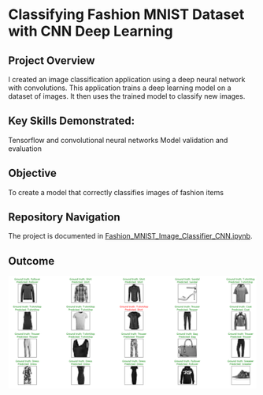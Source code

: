 # Classifying Fashion MNIST Dataset with CNN Deep Learning

## Project Overview
I created an image classification application using a deep neural network with convolutions. This application trains a deep learning model on a dataset of images. It then uses the trained model to classify new images.

## Key Skills Demonstrated:
Tensorflow and convolutional neural networks
Model validation and evaluation

## Objective
To create a model that correctly classifies images of fashion items

## Repository Navigation
The project is documented in [Fashion_MNIST_Image_Classifier_CNN.ipynb](https://github.com/iDataist/Find-Donors-for-CharityML/blob/master/finding_donors.ipynb). 

## Outcome
![](Output.png)
